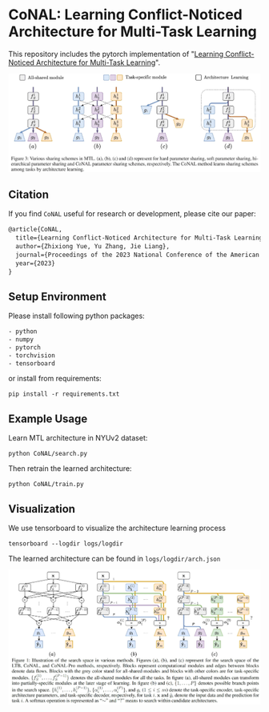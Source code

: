 # CoNAL: Learning Conflict-Noticed Architecture for Multi-Task Learning

This repository includes the pytorch implementation of "[Learning Conflict-Noticed Architecture for Multi-Task Learning](https://yuezhixiong.github.io/Papers/CoNAL.pdf)".

![scheme](./figures/figure-app.jpg)

## Citation

If you find ``CoNAL`` useful for research or development, please cite our paper:

```latex
@article{CoNAL,
  title={Learning Conflict-Noticed Architecture for Multi-Task Learning},
  author={Zhixiong Yue, Yu Zhang, Jie Liang},
  journal={Proceedings of the 2023 National Conference of the American Association for Artificial Intelligence (AAAI2023)},
  year={2023}
}
```

## Setup Environment

Please install following python packages:
```
- python
- numpy
- pytorch
- torchvision
- tensorboard
```
or install from requirements:
```
pip install -r requirements.txt
```

## Example Usage

Learn MTL architecture in NYUv2 dataset:
```
python CoNAL/search.py
```
Then retrain the learned architecture:
```
python CoNAL/train.py
```

## Visualization
We use tensorboard to visualize the architecture learning process
```
tensorboard --logdir logs/logdir
```
The learned architecture can be found in ```logs/logdir/arch.json```

![method](./figures/figure1.jpg)